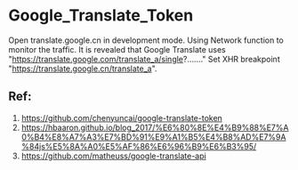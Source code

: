 Google_Translate_Token
======================

Open translate.google.cn in development mode. Using Network function to monitor the traffic. It is revealed that Google Translate uses "https://translate.google.com/translate_a/single?......." Set XHR breakpoint "https://translate.google.cn/translate_a".

Ref:
----
1. https://github.com/chenyuncai/google-translate-token
2. https://hbaaron.github.io/blog_2017/%E6%80%8E%E4%B9%88%E7%A0%B4%E8%A7%A3%E7%BD%91%E9%A1%B5%E4%B8%AD%E7%9A%84js%E5%8A%A0%E5%AF%86%E6%96%B9%E6%B3%95/
3. https://github.com/matheuss/google-translate-api
